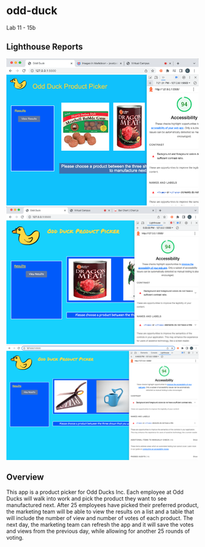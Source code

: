 # odd-duck

Lab 11 - 15b

## Lighthouse Reports

![Lighthouse Report 11](img/lighthousereport11.png)
![Lighthouse Report 12](img/lighthousereport12.png)
![LighthouseReport 15b](img/lighthousereport15b.png)

## Overview

This app is a product picker for Odd Ducks Inc. Each employee at Odd Ducks will walk into work and pick the product they want to see manufactured next. After 25 employees have picked their preferred product, the marketing team will be able to view the results on a list and a table that will include the number of view and number of votes of each product. The next day, the marketing team can refresh the app and it will save the votes and views from the previous day, while allowing for another 25 rounds of voting.
